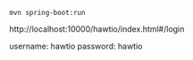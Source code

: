 `mvn spring-boot:run`

http://localhost:10000/hawtio/index.html#/login

username: hawtio
password: hawtio
